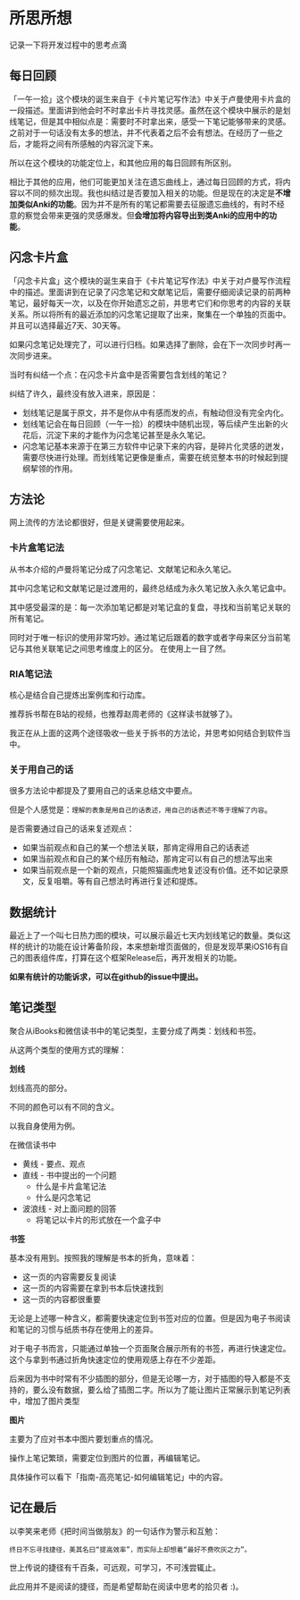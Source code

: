 # 所思所想

记录一下将开发过程中的思考点滴

## 每日回顾
「一午一拾」这个模块的诞生来自于《卡片笔记写作法》中关于卢曼使用卡片盒的一段描述。里面讲到他会时不时拿出卡片寻找灵感。虽然在这个模块中展示的是划线笔记，但是其中相似点是：需要时不时拿出来，感受一下笔记能够带来的灵感。之前对于一句话没有太多的想法，并不代表着之后不会有想法。在经历了一些之后，才能将之间有所感触的内容沉淀下来。

所以在这个模块的功能定位上，和其他应用的每日回顾有所区别。

相比于其他的应用，他们可能更加关注在遗忘曲线上，通过每日回顾的方式，将内容以不同的频次出现。我也纠结过是否要加入相关的功能。但是现在的决定是**不增加类似Anki的功能**。因为并不是所有的笔记都需要去征服遗忘曲线的，有时不经意的察觉会带来更强的灵感爆发。但**会增加将内容导出到类Anki的应用中的功能**。

## 闪念卡片盒
「闪念卡片盒」这个模块的诞生来自于《卡片笔记写作法》中关于对卢曼写作流程中的描述。里面讲到在记录了闪念笔记和文献笔记后，需要仔细阅读记录的前两种笔记，最好每天一次，以及在你开始遗忘之前，并思考它们和你思考的内容的关联关系。所以将所有的最近添加的闪念笔记提取了出来，聚集在一个单独的页面中。并且可以选择最近7天、30天等。

如果闪念笔记处理完了，可以进行归档。如果选择了删除，会在下一次同步时再一次同步进来。

当时有纠结一个点：在闪念卡片盒中是否需要包含划线的笔记？

纠结了许久，最终没有放入进来，原因是：
- 划线笔记是属于原文，并不是你从中有感而发的点，有触动但没有完全内化。
- 划线笔记会在每日回顾（一午一拾）的模块中随机出现，等后续产生出新的火花后，沉淀下来的才能作为闪念笔记甚至是永久笔记。
- 闪念笔记基本来源于在第三方软件中记录下来的内容，是碎片化灵感的迸发，需要尽快进行处理。而划线笔记更像是重点，需要在统览整本书的时候起到提纲挈领的作用。

## 方法论
网上流传的方法论都很好，但是关键需要使用起来。

### 卡片盒笔记法
从书本介绍的卢曼将笔记分成了闪念笔记、文献笔记和永久笔记。

其中闪念笔记和文献笔记是过渡用的，最终总结成为永久笔记放入永久笔记盒中。

其中感受最深的是：每一次添加笔记都是对笔记盒的复盘，寻找和当前笔记关联的所有笔记。

同时对于唯一标识的使用非常巧妙。通过笔记后跟着的数字或者字母来区分当前笔记与其他关联笔记之间思考维度上的区分。
在使用上一目了然。

### RIA笔记法
核心是结合自己提炼出案例库和行动库。

推荐拆书帮在B站的视频，也推荐赵周老师的《这样读书就够了》。

我正在从上面的这两个途径吸收一些关于拆书的方法论，并思考如何结合到软件当中。

### 关于用自己的话
很多方法论中都提及了要用自己的话来总结文中要点。

但是个人感觉是：`理解的表象是用自己的话表述，用自己的话表述不等于理解了内容`。

是否需要通过自己的话来复述观点：
- 如果当前观点和自己的某一个想法关联，那肯定得用自己的话表述
- 如果当前观点和自己的某个经历有触动，那肯定可以有自己的想法写出来
- 如果当前观点是一个新的观点，只能照猫画虎地复述没有价值。还不如记录原文，反复咀嚼。等有自己想法时再进行复述和提炼。

## 数据统计
最近上了一个叫七日热力图的模块，可以展示最近七天内划线笔记的数量。类似这样的统计的功能在设计筹备阶段，本来想新增页面做的，但是发现苹果iOS16有自己的图表组件库，打算在这个框架Release后，再开发相关的功能。

**如果有统计的功能诉求，可以在github的issue中提出。**

## 笔记类型
聚合从iBooks和微信读书中的笔记类型，主要分成了两类：划线和书签。

从这两个类型的使用方式的理解：

**划线**

划线高亮的部分。

不同的颜色可以有不同的含义。

以我自身使用为例。

在微信读书中
- 黄线 - 要点、观点
- 直线 - 书中提出的一个问题
    - 什么是卡片盒笔记法
    - 什么是闪念笔记
- 波浪线 - 对上面问题的回答
    - 将笔记以卡片的形式放在一个盒子中

**书签**

基本没有用到。按照我的理解是书本的折角，意味着：
- 这一页的内容需要反复阅读
- 这一页的内容需要在拿到书本后快速找到
- 这一页的内容都很重要

无论是上述哪一种含义，都需要快速定位到书签对应的位置。但是因为电子书阅读和笔记的习惯与纸质书存在使用上的差异。

对于电子书而言，只能通过单独一个页面聚合展示所有的书签，再进行快速定位。这个与拿到书通过折角快速定位的使用观感上存在不少差距。


后来因为书中时常有不少插图的部分，但是无论哪一方，对于插图的导入都是不支持的，要么没有数据，要么给了插图二字。所以为了能让图片正常展示到笔记列表中，增加了图片类型

**图片**

主要为了应对书本中图片要划重点的情况。

操作上笔记繁琐，需要定位到图片的位置，再编辑笔记。

具体操作可以看下「指南-高亮笔记-如何编辑笔记」中的内容。


## 记在最后

以李笑来老师《把时间当做朋友》的一句话作为警示和互勉：

```
终日不忘寻找捷径，美其名曰“提高效率”，而实际上却想着“最好不费吹灰之力”。
```

世上传说的捷径有千百条，可远观，可学习，不可浅尝辄止。

此应用并不是阅读的捷径，而是希望帮助在阅读中思考的拾贝者 :)。